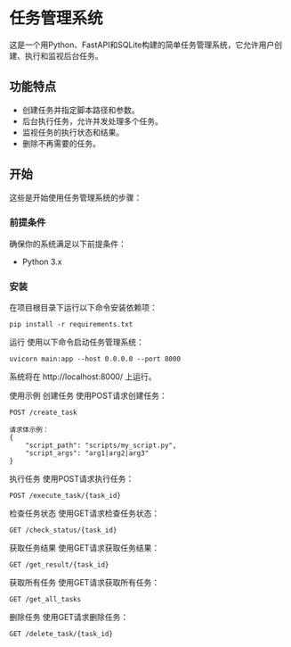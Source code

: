 # 任务管理系统

这是一个用Python、FastAPI和SQLite构建的简单任务管理系统，它允许用户创建、执行和监视后台任务。

## 功能特点

- 创建任务并指定脚本路径和参数。
- 后台执行任务，允许并发处理多个任务。
- 监视任务的执行状态和结果。
- 删除不再需要的任务。

## 开始

这些是开始使用任务管理系统的步骤：

### 前提条件

确保你的系统满足以下前提条件：

- Python 3.x

### 安装

在项目根目录下运行以下命令安装依赖项：

```shell
pip install -r requirements.txt
```
运行
使用以下命令启动任务管理系统：
```shell
uvicorn main:app --host 0.0.0.0 --port 8000
```

系统将在 http://localhost:8000/ 上运行。

使用示例
创建任务
使用POST请求创建任务：
```shell
POST /create_task

请求体示例：
{
    "script_path": "scripts/my_script.py",
    "script_args": "arg1|arg2|arg3"
}
```
执行任务
使用POST请求执行任务：
```shell
POST /execute_task/{task_id}
```
检查任务状态
使用GET请求检查任务状态：

```shell
GET /check_status/{task_id}
```
获取任务结果
使用GET请求获取任务结果：

```shell
GET /get_result/{task_id}
```
获取所有任务
使用GET请求获取所有任务：
```shell
GET /get_all_tasks
```
删除任务
使用GET请求删除任务：

```shell
GET /delete_task/{task_id}
```

